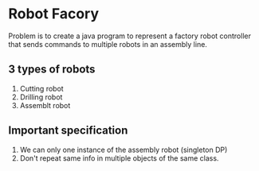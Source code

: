 # Robot Facory 
Problem is to create a java program to represent a factory robot controller that sends commands to multiple robots in an assembly line. 
## 3 types of robots 
1. Cutting robot 
2. Drilling robot 
3. Assemblt robot
## Important specification 
1. We can only one instance of the assembly robot (singleton DP) 
2. Don't repeat same info in multiple objects of the same class.  
